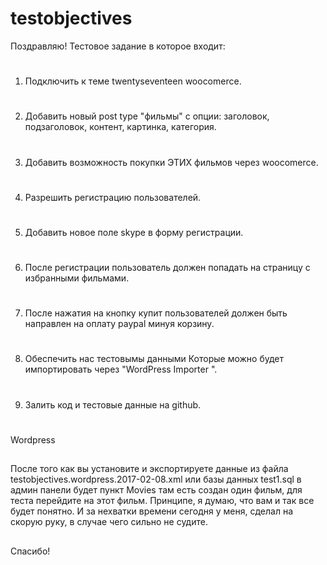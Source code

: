 # testobjectives
Поздравляю! Тестовое задание в которое входит:
#
1. Подключить к теме twentyseventeen woocomerce.
#
2. Добавить новый post type "фильмы" с опции: заголовок, подзаголовок, контент, картинка, категория.
#
3. Добавить возможность покупки ЭТИХ фильмов через woocomerce.
#
4. Разрешить регистрацию пользователей.
#
5. Добавить новое поле skype в форму регистрации.
#
6. После регистрации пользователь должен попадать на страницу с избранными фильмами.
#
7. После нажатия на кнопку купит пользователей должен быть направлен на оплату paypal минуя корзину.
#
8. Обеспечить нас тестовымы данными Которые можно будет импортировать через "WordPress Importer ".
#
9. Залить код и тестовые данные на github.
#
Wordpress

##
После того как вы установите и экспортируете данные из файла testobjectives.wordpress.2017-02-08.xml или базы данных test1.sql в админ панели будет пункт Movies там есть создан один фильм, для теста перейдите на этот фильм. Принципе, я думаю, что вам и так все будет понятно. И за нехватки времени сегодня у меня, сделал на скорую руку, в случае чего сильно не судите.
##
Спасибо!
